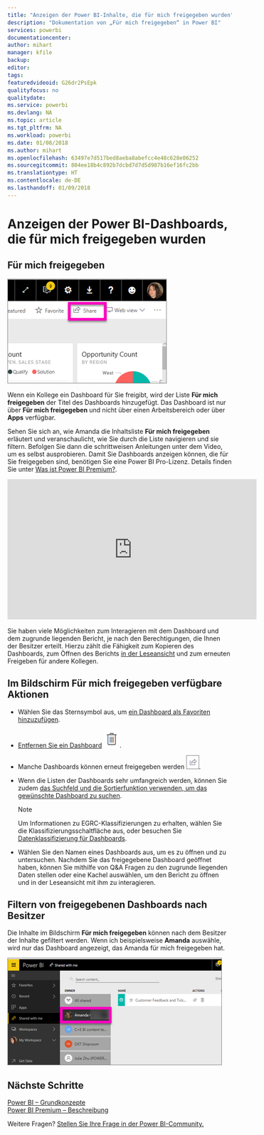 ```yaml
---
title: "Anzeigen der Power BI-Inhalte, die für mich freigegeben wurden"
description: "Dokumentation von „Für mich freigegeben“ in Power BI"
services: powerbi
documentationcenter: 
author: mihart
manager: kfile
backup: 
editor: 
tags: 
featuredvideoid: G26dr2PsEpk
qualityfocus: no
qualitydate: 
ms.service: powerbi
ms.devlang: NA
ms.topic: article
ms.tgt_pltfrm: NA
ms.workload: powerbi
ms.date: 01/08/2018
ms.author: mihart
ms.openlocfilehash: 63497e7d517bed8aeba8abefcc4e48c628e06252
ms.sourcegitcommit: 804ee18b4c892b7dcbd7d7d5d987b16ef16fc2bb
ms.translationtype: HT
ms.contentlocale: de-DE
ms.lasthandoff: 01/09/2018
---
```

# <a name="display-the-power-bi-dashboards-that-have-been-shared-with-me"></a>Anzeigen der Power BI-Dashboards, die für mich freigegeben wurden
## <a name="shared-with-me"></a>Für mich freigegeben
![](media/service-shared-with-me/power-bi-share-dash.png)

Wenn ein Kollege ein Dashboard für Sie freigibt, wird der Liste **Für mich freigegeben** der Titel des Dashboards hinzugefügt. Das Dashboard ist nur über **Für mich freigegeben** und nicht über einen Arbeitsbereich oder über **Apps** verfügbar.

Sehen Sie sich an, wie Amanda die Inhaltsliste **Für mich freigegeben** erläutert und veranschaulicht, wie Sie durch die Liste navigieren und sie filtern. Befolgen Sie dann die schrittweisen Anleitungen unter dem Video, um es selbst ausprobieren. Damit Sie Dashboards anzeigen können, die für Sie freigegeben sind, benötigen Sie eine Power BI Pro-Lizenz. Details finden Sie unter [Was ist Power BI Premium?](service-premium.md).

<iframe width="560" height="315" src="https://www.youtube.com/embed/G26dr2PsEpk" frameborder="0" allowfullscreen></iframe>

Sie haben viele Möglichkeiten zum Interagieren mit dem Dashboard und dem zugrunde liegenden Bericht, je nach den Berechtigungen, die Ihnen der Besitzer erteilt. Hierzu zählt die Fähigkeit zum Kopieren des Dashboards, zum Öffnen des Berichts [in der Leseansicht](service-reading-view-and-editing-view.md) und zum erneuten Freigeben für andere Kollegen.

## <a name="actions-available-from-the-shared-with-me-screen"></a>Im Bildschirm **Für mich freigegeben** verfügbare Aktionen
* Wählen Sie das Sternsymbol aus, um [ein Dashboard als Favoriten hinzuzufügen](service-dashboard-favorite.md).
* [Entfernen Sie ein Dashboard](service-delete.md) ![](media/service-shared-with-me/power-bi-delete-icon.png).
* Manche Dashboards können erneut freigegeben werden ![](media/service-shared-with-me/power-bi-share-icon-new.png).
* Wenn die Listen der Dashboards sehr umfangreich werden, können Sie zudem [das Suchfeld und die Sortierfunktion verwenden, um das gewünschte Dashboard zu suchen](service-navigation-search-filter-sort.md).
  
  > [!NOTE]
  > Um Informationen zu EGRC-Klassifizierungen zu erhalten, wählen Sie die Klassifizierungsschaltfläche aus, oder besuchen Sie [Datenklassifizierung für Dashboards](service-data-classification.md).
  > 
  > 
* Wählen Sie den Namen eines Dashboards aus, um es zu öffnen und zu untersuchen. Nachdem Sie das freigegebene Dashboard geöffnet haben, können Sie mithilfe von Q&A Fragen zu den zugrunde liegenden Daten stellen oder eine Kachel auswählen, um den Bericht zu öffnen und in der Leseansicht mit ihm zu interagieren.

## <a name="filter-shared-dashboards-by-owner"></a>Filtern von freigegebenen Dashboards nach Besitzer
Die Inhalte im Bildschirm **Für mich freigegeben** können nach dem Besitzer der Inhalte gefiltert werden. Wenn ich beispielsweise **Amanda** auswähle, wird nur das Dashboard angezeigt, das Amanda für mich freigegeben hat.

![](media/service-shared-with-me/power-bi-owner.png)

## <a name="next-steps"></a>Nächste Schritte
[Power BI – Grundkonzepte](service-basic-concepts.md)  
[Power BI Premium – Beschreibung](service-premium.md)  

Weitere Fragen? [Stellen Sie Ihre Frage in der Power BI-Community.](http://community.powerbi.com/)

